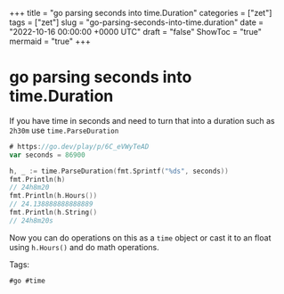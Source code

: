 +++
title = "go parsing seconds into time.Duration"
categories = ["zet"]
tags = ["zet"]
slug = "go-parsing-seconds-into-time.duration"
date = "2022-10-16 00:00:00 +0000 UTC"
draft = "false"
ShowToc = "true"
mermaid = "true"
+++

# go parsing seconds into time.Duration

If you have time in seconds and need to turn that into a 
duration such as `2h30m` use `time.ParseDuration`

```go
# https://go.dev/play/p/6C_eVWyTeAD
var seconds = 86900

h, _ := time.ParseDuration(fmt.Sprintf("%ds", seconds))
fmt.Println(h)
// 24h8m20
fmt.Println(h.Hours())
// 24.138888888888889
fmt.Println(h.String()
// 24h8m20s
```

Now you can do operations on this as a `time` object or cast it
to an float using `h.Hours()` and do math operations.

Tags:

    #go #time
